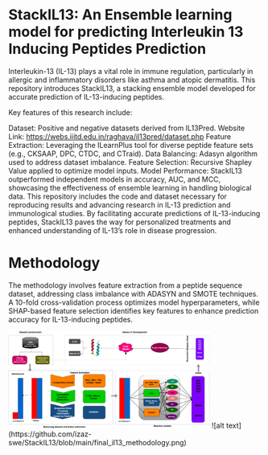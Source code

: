 # StackIL13: An Ensemble learning model for predicting Interleukin 13 Inducing Peptides Prediction

Interleukin-13 (IL-13) plays a vital role in immune regulation, particularly in allergic and inflammatory disorders like asthma and atopic dermatitis. This repository introduces StackIL13, a stacking ensemble model developed for accurate prediction of IL-13-inducing peptides.

Key features of this research include:

Dataset: Positive and negative datasets derived from IL13Pred. Website Link: https://webs.iiitd.edu.in/raghava/il13pred/dataset.php 
Feature Extraction: Leveraging the ILearnPlus tool for diverse peptide feature sets (e.g., CKSAAP, DPC, CTDC, and CTraid).
Data Balancing: Adasyn algorithm used to address dataset imbalance.
Feature Selection: Recursive Shapley Value applied to optimize model inputs.
Model Performance: StackIL13 outperformed independent models in accuracy, AUC, and MCC, showcasing the effectiveness of ensemble learning in handling biological data.
This repository includes the code and dataset necessary for reproducing results and advancing research in IL-13 prediction and immunological studies. By facilitating accurate predictions of IL-13-inducing peptides, StackIL13 paves the way for personalized treatments and enhanced understanding of IL-13’s role in disease progression.

# Methodology
The methodology involves feature extraction from a peptide sequence dataset, addressing class imbalance with ADASYN and SMOTE techniques. A 10-fold cross-validation process optimizes model hyperparameters, while SHAP-based feature selection identifies key features to enhance prediction accuracy for IL-13-inducing peptides.

<img src="https://github.com/izaz-swe/StackIL13/blob/main/final_il13_methodology.png" width="400pxx"/>
![alt text](https://github.com/izaz-swe/StackIL13/blob/main/final_il13_methodology.png)
